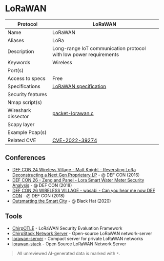 # LoRaWAN

| Protocol | LoRaWAN |
|---|---|
| Name | LoRaWAN |
| Aliases | LoRa |
| Description | Long-range IoT communication protocol with low power requirements |
| Keywords | Wireless |
| Port(s) |  |
| Access to specs | Free |
| Specifications | [LoRaWAN specification](https://lora-alliance.org/resource_hub/lorawan-specification-v1-1/) |
| Security features |  |
| Nmap script(s) |  |
| Wireshark dissector | [packet-lorawan.c](https://github.com/wireshark/wireshark/blob/master/epan/dissectors/packet-lorawan.c) |
| Scapy layer |  |
| Example Pcap(s) |  |
| Related CVE | [CVE-2022-39274](https://nvd.nist.gov/vuln/detail/CVE-2022-39274) |

## Conferences
- [DEF CON 24 Wireless Village - Matt Knight - Reversting LoRa Deconstructing a Next Gen Proprietary LP](https://www.youtube.com/watch?v=KEjlkZA2olE) - @ DEF CON (2016)
- [DEF CON 26 - Zeng and Panel -  Lora Smart Water Meter Security Analysis](https://www.youtube.com/watch?v=b7ekygjC3so) - @ DEF CON (2018)
- [DEF CON 26 WIRELESS VILLAGE - wasabi - Can you hear me now DEF CON](https://www.youtube.com/watch?v=lhHM6TX2RrI) - @ DEF CON (2018)
- [Outsmarting the Smart City](https://www.youtube.com/watch?v=Opjb5hPlxtY) - @ Black Hat (2020)
## Tools
- [ChirpOTLE](https://github.com/seemoo-lab/chirpotle) - LoRaWAN Security Evaluation Framework
- [ChirpStack Network Server](https://github.com/brocaar/chirpstack-network-server) - Open-source LoRaWAN network-server
- [lorawan-server](https://github.com/gotthardp/lorawan-server) - Compact server for private LoRaWAN networks
- [lorawan-stack](https://github.com/TheThingsNetwork/lorawan-stack) - Open Source LoRaWAN Network Server

> All unreviewed AI-generated data is marked with `*`.
